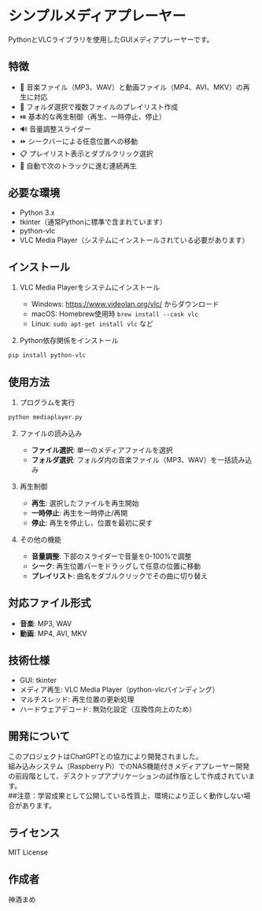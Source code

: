 # シンプルメディアプレーヤー

PythonとVLCライブラリを使用したGUIメディアプレーヤーです。

## 特徴

- 🎵 音楽ファイル（MP3、WAV）と動画ファイル（MP4、AVI、MKV）の再生に対応
- 📁 フォルダ選択で複数ファイルのプレイリスト作成
- ⏯️ 基本的な再生制御（再生、一時停止、停止）
- 🔊 音量調整スライダー
- ⏩ シークバーによる任意位置への移動
- 📋 プレイリスト表示とダブルクリック選択
- 🔄 自動で次のトラックに進む連続再生

## 必要な環境

- Python 3.x
- tkinter（通常Pythonに標準で含まれています）
- python-vlc
- VLC Media Player（システムにインストールされている必要があります）

## インストール

1. VLC Media Playerをシステムにインストール
   - Windows: https://www.videolan.org/vlc/ からダウンロード
   - macOS: Homebrew使用時 `brew install --cask vlc`
   - Linux: `sudo apt-get install vlc` など

2. Python依存関係をインストール
```bash
pip install python-vlc
```

## 使用方法

1. プログラムを実行
```bash
python mediaplayer.py
```

2. ファイルの読み込み
   - **ファイル選択**: 単一のメディアファイルを選択
   - **フォルダ選択**: フォルダ内の音楽ファイル（MP3、WAV）を一括読み込み

3. 再生制御
   - **再生**: 選択したファイルを再生開始
   - **一時停止**: 再生を一時停止/再開
   - **停止**: 再生を停止し、位置を最初に戻す

4. その他の機能
   - **音量調整**: 下部のスライダーで音量を0-100%で調整
   - **シーク**: 再生位置バーをドラッグして任意の位置に移動
   - **プレイリスト**: 曲名をダブルクリックでその曲に切り替え

## 対応ファイル形式

- **音楽**: MP3, WAV
- **動画**: MP4, AVI, MKV

## 技術仕様

- GUI: tkinter
- メディア再生: VLC Media Player（python-vlcバインディング）
- マルチスレッド: 再生位置の更新処理
- ハードウェアデコード: 無効化設定（互換性向上のため）

## 開発について

このプロジェクトはChatGPTとの協力により開発されました。  
組み込みシステム（Raspberry Pi）でのNAS機能付きメディアプレーヤー開発の前段階として、デスクトップアプリケーションの試作版として作成されています。  
##注意：学習成果として公開している性質上、環境により正しく動作しない場合があります。  

## ライセンス

MIT License

## 作成者

神酒まめ
